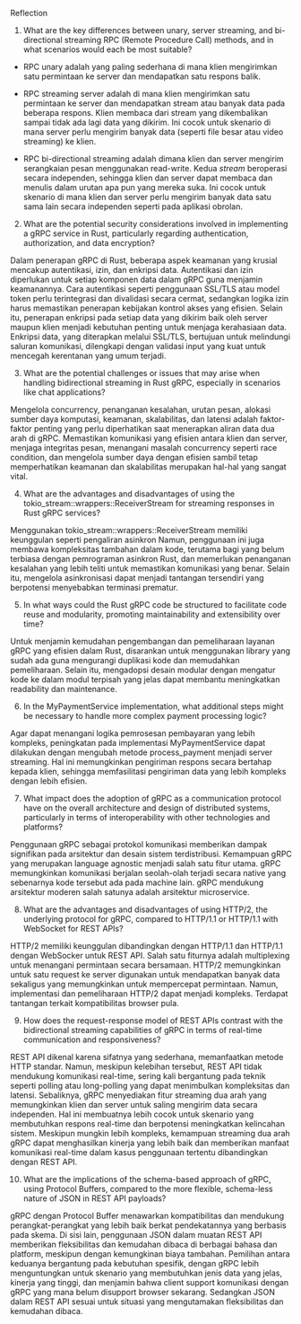 Reflection
1. What are the key differences between unary, server streaming, and bi-directional streaming RPC (Remote Procedure Call) methods, and in what scenarios would each be most suitable?

- RPC unary adalah yang paling sederhana di mana klien mengirimkan satu permintaan ke server dan mendapatkan satu respons balik. 

- RPC streaming server adalah di mana klien mengirimkan satu permintaan ke server dan mendapatkan stream atau banyak data pada beberapa respons. Klien membaca dari stream yang dikembalikan sampai tidak ada lagi data yang dikirim. Ini cocok untuk skenario di mana server perlu mengirim banyak data (seperti file besar atau video streaming) ke klien.

- RPC bi-directional streaming adalah dimana klien dan server mengirim serangkaian pesan menggunakan read-write. Kedua _stream_ beroperasi secara independen, sehingga klien dan server dapat membaca dan menulis dalam urutan apa pun yang mereka suka. Ini cocok untuk skenario di mana klien dan server perlu mengirim banyak data satu sama lain secara independen seperti pada aplikasi obrolan.

2. What are the potential security considerations involved in implementing a gRPC service in Rust, particularly regarding authentication, authorization, and data encryption?

Dalam penerapan gRPC di Rust, beberapa aspek keamanan yang krusial mencakup autentikasi, izin, dan enkripsi data. Autentikasi dan izin diperlukan untuk setiap komponen data dalam gRPC guna menjamin keamanannya. Cara autentikasi seperti penggunaan SSL/TLS atau model token perlu terintegrasi dan divalidasi secara cermat, sedangkan logika izin harus memastikan penerapan kebijakan kontrol akses yang efisien. Selain itu, penerapan enkripsi pada setiap data yang dikirim baik oleh server maupun klien menjadi kebutuhan penting untuk menjaga kerahasiaan data. Enkripsi data, yang diterapkan melalui SSL/TLS, bertujuan untuk melindungi saluran komunikasi, dilengkapi dengan validasi input yang kuat untuk mencegah kerentanan yang umum terjadi. 

3. What are the potential challenges or issues that may arise when handling bidirectional streaming in Rust gRPC, especially in scenarios like chat applications?

Mengelola concurrency, penanganan kesalahan, urutan pesan, alokasi sumber daya komputasi, keamanan, skalabilitas, dan latensi adalah faktor-faktor penting yang perlu diperhatikan saat menerapkan aliran data dua arah di gRPC. Memastikan komunikasi yang efisien antara klien dan server, menjaga integritas pesan, menangani masalah concurrency seperti race condition, dan mengelola sumber daya dengan efisien sambil tetap memperhatikan keamanan dan skalabilitas merupakan hal-hal yang sangat vital.

4. What are the advantages and disadvantages of using the tokio_stream::wrappers::ReceiverStream for streaming responses in Rust gRPC services?

Menggunakan tokio_stream::wrappers::ReceiverStream memiliki keunggulan seperti pengaliran asinkron Namun, penggunaan ini juga membawa kompleksitas tambahan dalam kode, terutama bagi yang belum terbiasa dengan pemrograman asinkron Rust, dan memerlukan penanganan kesalahan yang lebih teliti untuk memastikan komunikasi yang benar. Selain itu, mengelola asinkronisasi dapat menjadi tantangan tersendiri yang berpotensi menyebabkan terminasi prematur.

5. In what ways could the Rust gRPC code be structured to facilitate code reuse and modularity, promoting maintainability and extensibility over time?

Untuk menjamin kemudahan pengembangan dan pemeliharaan layanan gRPC yang efisien dalam Rust, disarankan untuk menggunakan library yang sudah ada guna mengurangi duplikasi kode dan memudahkan pemeliharaan. Selain itu, mengadopsi desain modular dengan mengatur kode ke dalam modul terpisah yang jelas dapat membantu meningkatkan readability dan maintenance.

6. In the MyPaymentService implementation, what additional steps might be necessary to handle more complex payment processing logic?

Agar dapat menangani logika pemrosesan pembayaran yang lebih kompleks, peningkatan pada implementasi MyPaymentService dapat dilakukan dengan mengubah metode process_payment menjadi server streaming. Hal ini memungkinkan pengiriman respons secara bertahap kepada klien, sehingga memfasilitasi pengiriman data yang lebih kompleks dengan lebih efisien.

7. What impact does the adoption of gRPC as a communication protocol have on the overall architecture and design of distributed systems, particularly in terms of interoperability with other technologies and platforms?

Penggunaan gRPC sebagai protokol komunikasi memberikan dampak signifikan pada arsitektur dan desain sistem terdistribusi. Kemampuan gRPC yang merupakan language agnostic menjadi salah satu fitur utama. gRPC memungkinkan komunikasi berjalan seolah-olah terjadi secara native yang sebenarnya kode tersebut ada pada machine lain. gRPC mendukung arsitektur moderen salah satunya adalah arsitektur microservice. 

8. What are the advantages and disadvantages of using HTTP/2, the underlying protocol for gRPC, compared to HTTP/1.1 or HTTP/1.1 with WebSocket for REST APIs?

HTTP/2 memiliki keunggulan dibandingkan dengan HTTP/1.1 dan HTTP/1.1 dengan WebSocker untuk REST API. Salah satu fiturnya adalah multiplexing untuk menangani permintaan secara bersamaan. HTTP/2 memungkinkan untuk satu request ke server digunakan untuk mendapatkan banyak data sekaligus yang memungkinkan untuk mempercepat permintaan. Namun, implementasi dan pemeliharaan HTTP/2 dapat menjadi kompleks. Terdapat tantangan terkait kompatibilitas browser pula.

9. How does the request-response model of REST APIs contrast with the bidirectional streaming capabilities of gRPC in terms of real-time communication and responsiveness?

REST API dikenal karena sifatnya yang sederhana, memanfaatkan metode HTTP standar. Namun, meskipun kelebihan tersebut, REST API tidak mendukung komunikasi real-time, sering kali bergantung pada teknik seperti polling atau long-polling yang dapat menimbulkan kompleksitas dan latensi. Sebaliknya, gRPC menyediakan fitur streaming dua arah yang memungkinkan klien dan server untuk saling mengirim data secara independen. Hal ini membuatnya lebih cocok untuk skenario yang membutuhkan respons real-time dan berpotensi meningkatkan kelincahan sistem. Meskipun mungkin lebih kompleks, kemampuan streaming dua arah gRPC dapat menghasilkan kinerja yang lebih baik dan memberikan manfaat komunikasi real-time dalam kasus penggunaan tertentu dibandingkan dengan REST API.

10. What are the implications of the schema-based approach of gRPC, using Protocol Buffers, compared to the more flexible, schema-less nature of JSON in REST API payloads?

gRPC dengan Protocol Buffer menawarkan kompatibilitas dan mendukung perangkat-perangkat yang lebih baik berkat pendekatannya yang berbasis pada skema. Di sisi lain, penggunaan JSON dalam muatan REST API memberikan fleksibilitas dan kemudahan dibaca di berbagai bahasa dan platform, meskipun dengan kemungkinan biaya tambahan. Pemilihan antara keduanya bergantung pada kebutuhan spesifik, dengan gRPC lebih menguntungkan untuk skenario yang membutuhkan jenis data yang jelas, kinerja yang tinggi, dan menjamin bahwa client support komunikasi dengan gRPC yang mana belum disupport browser sekarang. Sedangkan JSON dalam REST API sesuai untuk situasi yang mengutamakan fleksibilitas dan kemudahan dibaca.